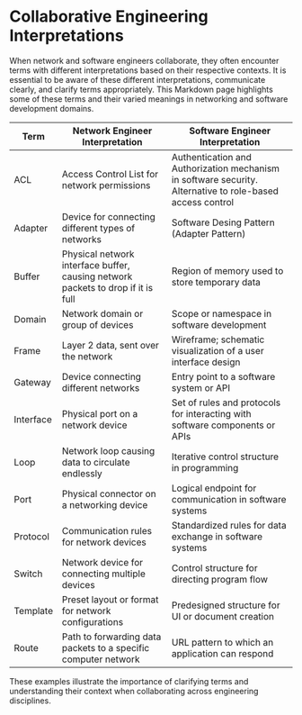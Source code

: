 # Collaborative Engineering Interpretations

When network and software engineers collaborate, they often encounter terms with different interpretations based on their respective contexts. It is essential to be aware of these different interpretations, communicate clearly, and clarify terms appropriately. This Markdown page highlights some of these terms and their varied meanings in networking and software development domains.

| Term      | Network Engineer Interpretation                                                  | Software Engineer Interpretation                                                                          |
| --------- | -------------------------------------------------------------------------------- | --------------------------------------------------------------------------------------------------------- |
| ACL       | Access Control List for network permissions                                      | Authentication and Authorization mechanism in software security. Alternative to role-based access control |
| Adapter   | Device for connecting different types of networks                                | Software Desing Pattern (Adapter Pattern)                                                                 |
| Buffer    | Physical network interface buffer, causing network packets to drop if it is full | Region of memory used to store temporary data                                                             |
| Domain    | Network domain or group of devices                                               | Scope or namespace in software development                                                                |
| Frame     | Layer 2 data, sent over the network                                              | Wireframe; schematic visualization of a user interface design                                             |
| Gateway   | Device connecting different networks                                             | Entry point to a software system or API                                                                   |
| Interface | Physical port on a network device                                                | Set of rules and protocols for interacting with software components or APIs                               |
| Loop      | Network loop causing data to circulate endlessly                                 | Iterative control structure in programming                                                                |
| Port      | Physical connector on a networking device                                        | Logical endpoint for communication in software systems                                                    |
| Protocol  | Communication rules for network devices                                          | Standardized rules for data exchange in software systems                                                  |
| Switch    | Network device for connecting multiple devices                                   | Control structure for directing program flow                                                              |
| Template  | Preset layout or format for network configurations                               | Predesigned structure for UI or document creation                                                         |
| Route     | Path to forwarding data packets to a specific computer network                   | URL pattern to which an application can respond                                                           |


These examples illustrate the importance of clarifying terms and understanding their context when collaborating across engineering disciplines.